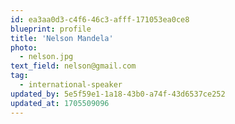 ```yaml
---
id: ea3aa0d3-c4f6-46c3-afff-171053ea0ce8
blueprint: profile
title: 'Nelson Mandela'
photo:
  - nelson.jpg
text_field: nelson@gmail.com
tag:
  - international-speaker
updated_by: 5e5f59e1-1a18-43b0-a74f-43d6537ce252
updated_at: 1705509096
---
```

